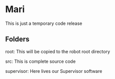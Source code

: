 # Mari
This is just a temporary code release

## Folders
root: This will be copied to the robot root directory

src: This is complete source code

supervisor: Here lives our Supervisor software